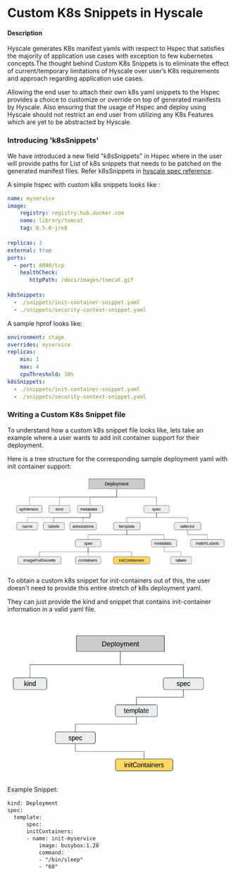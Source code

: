 # Custom K8s Snippets in Hyscale
#### Description

Hyscale generates K8s manifest yamls with respect to Hspec that satisfies the majority of application use cases with exception to few kubernetes concepts.The thought behind Custom K8s Snippets is to eliminate the effect of current/temporary limitations of Hyscale over user’s K8s requirements and approach regarding application use cases.

Allowing the end user to attach their own k8s yaml snippets to the Hspec provides a choice to customize or override on top of generated manifests by Hyscale. Also ensuring that the usage of Hspec and deploy using Hyscale should not restrict an end user from utilizing any K8s Features which are yet to be abstracted by Hyscale.

### Introducing 'k8sSnippets'

We have introduced a new field "k8sSnippets" in Hspec where in the user will provide paths for List of k8s snippets that needs to be patched on the generated manifest files. Refer k8sSnippets in [hyscale spec reference](https://github.com/hyscale/hspec/blob/master/docs/hyscale-spec-reference.md#k8ssnippets).

A simple hspec with custom k8s snippets looks like :

```yaml
name: myservice
image:
    registry: registry.hub.docker.com
    name: library/tomcat
    tag: 8.5.0-jre8
    
replicas: 2
external: true
ports:
  - port: 8080/tcp
    healthCheck:
       httpPath: /docs/images/tomcat.gif
       
k8sSnippets:
  - ./snippets/init-container-snippet.yaml
  - ./snippets/security-context-snippet.yaml
```
A sample hprof looks like:

```yaml
environment: stage
overrides: myservice
replicas:
    min: 1
    max: 4
    cpuThreshold: 30%
k8sSnippets:
  - ./snippets/init-container-snippet.yaml
  - ./snippets/security-context-snippet.yaml
```
### Writing a Custom K8s Snippet file

To understand how a custom k8s snippet file looks like, lets take an example where a user wants to add init container support for their deployment.

Here is a tree structure for the corresponding sample deployment yaml with init container support:

![deployment tree](images/sample-deployment-yaml-tree.png)

To obtain a custom k8s snippet for init-containers out of this, the user doesn't need to provide this entire stretch of k8s deployment yaml. 

They can just provide the kind and snippet that contains init-container information in a valid yaml file.

![init-container-snippet-tree](images/k8s-init-container-snippet.png)

Example Snippet:
```
kind: Deployment
spec:
  template:
      spec:
      initContainers:
      - name: init-myservice
          image: busybox:1.28
          command:
          - "/bin/sleep"
          - "60"
```
